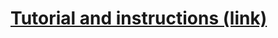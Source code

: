 
# [Tutorial and instructions (link)](https://neemesis.github.io/blog/2017/12/02/identity-in-data-layer-asp-net-core/)